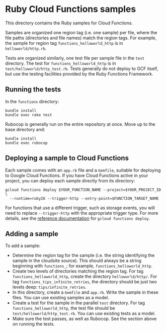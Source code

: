 # Ruby Cloud Functions samples

This directory contains the Ruby samples for Cloud Functions.

Samples are organized one region tag (i.e. one sample) per file, where the file
paths (directories and file names) match the region tags. For example, the
sample for region tag `functions_helloworld_http` is in `helloworld/http.rb`.

Tests are organized similarly, one test file per sample file in the `test`
directory. The test for `functions_helloworld_http` is in
`test/helloworld/http_test.rb`. Tests generally do not deploy to GCF itself,
but use the testing facilities provided by the Ruby Functions Framework.

## Running the tests

In the `functions` directory:

```
bundle install
bundle exec rake test
```

Rubocop is generally run on the entire repository at once. Move up to the base
directory and:

```
bundle install
bundle exec rubocop
```

## Deploying a sample to Cloud Functions

Each sample comes with an `app.rb` file and a `Gemfile`, suitable for deploying
to Google Cloud Functions. If you have Cloud Functions active in your project,
you can deploy each sample directly from its directory:

```
gcloud functions deploy $YOUR_FUNCTION_NAME --project=$YOUR_PROJECT_ID \
  --runtime=ruby26 --trigger-http --entry-point=$FUNCTION_TARGET_NAME
```

For functions that use a different trigger, such as storage events, you will
need to replace `--trigger-http` with the appropriate trigger type. For more
details, see the
[reference documentation](https://cloud.google.com/sdk/gcloud/reference/functions/deploy)
for `gcloud functions deploy`.

## Adding a sample

To add a sample:

 *  Determine the region tag for the sample (i.e. the string identifying the
    sample in the cloudsite source). This should always be a string beginning
    with `functions_`; for example, `functions_helloworld_http`.
 *  Create two levels of directories matching the region tag. For tag
    `functions_helloworld_http`, create the directory `helloworld/http/`. For
    tag `functions_tips_infinite_retries`, the directory should be just two
    levels deep: `tips/infinite_retries`.
 *  In this directory, create a `Gemfile` and `app.rb`. Write the sample in
    these files. You can use existing samples as a model.
 *  Create a test for the sample in the parallel `test` directory. For tag
    `functions_helloworld_http`, the test file should be
    `test/helloworld/http_test.rb`. You can use existing tests as a model.
 *  Make sure the test passes, as well as Rubocop. See the section above on
    running the tests.
